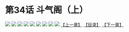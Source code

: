 # 第34话 斗气阁（上）
![](https://mhpic.xiaomingtaiji.net/comic/D/斗破苍穹拆分版/34话/1.jpg-zymk.middle.webp)
![](https://mhpic.xiaomingtaiji.net/comic/D/斗破苍穹拆分版/34话/2.jpg-zymk.middle.webp)
![](https://mhpic.xiaomingtaiji.net/comic/D/斗破苍穹拆分版/34话/3.jpg-zymk.middle.webp)
![](https://mhpic.xiaomingtaiji.net/comic/D/斗破苍穹拆分版/34话/4.jpg-zymk.middle.webp)
![](https://mhpic.xiaomingtaiji.net/comic/D/斗破苍穹拆分版/34话/5.jpg-zymk.middle.webp)
![](https://mhpic.xiaomingtaiji.net/comic/D/斗破苍穹拆分版/34话/6.jpg-zymk.middle.webp)
![](https://mhpic.xiaomingtaiji.net/comic/D/斗破苍穹拆分版/34话/7.jpg-zymk.middle.webp)
![](https://mhpic.xiaomingtaiji.net/comic/D/斗破苍穹拆分版/34话/8.jpg-zymk.middle.webp)
![](https://mhpic.xiaomingtaiji.net/comic/D/斗破苍穹拆分版/34话/9.jpg-zymk.middle.webp)
[【上一章】](./33.md)
[【目录】](./README.md)
[【下一章】](./35.md)
